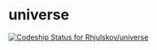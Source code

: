universe
========



[ ![Codeship Status for Rhjulskov/universe](https://codeship.io/projects/d838d750-2dd8-0132-1577-5a25d4da248e/status)](https://codeship.io/projects/39285)